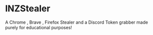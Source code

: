 # INZStealer
A Chrome , Brave , Firefox Stealer and a Discord Token grabber made purely for educational purposes!
